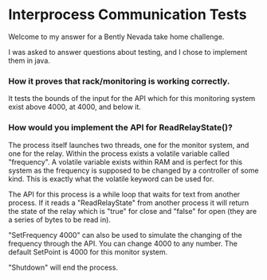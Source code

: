 <h1>Interprocess Communication Tests</h1>

Welcome to my answer for a Bently Nevada take home challenge.

I was asked to answer questions about testing, and I chose to implement them in java.

<h3>How it proves that rack/monitoring is working correctly.</h3>

It tests the bounds of the input for the API which for this monitoring system exist above 4000, at 4000, and below it.

<h3>How would you implement the API for ReadRelayState()?</h3>

The process itself launches two threads, one for the monitor system, and one for the relay. Within the process exists a volatile variable called "frequency".
A volatile variable exists within RAM and is perfect for this system as the frequency is supposed to be changed by a controller of some kind. This is exactly
what the volatile keyword can be used for.

The API for this process is a while loop that waits for text from another process. If it reads a "ReadRelayState" from another process it will return the state of the relay which is 
"true" for close and "false" for open (they are a series of bytes to be read in).

"SetFrequency 4000" can also be used to simulate the changing of the frequency through the API. You can change 4000 to any number. The default SetPoint is 4000 for this monitor system.

"Shutdown" will end the process.